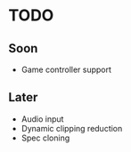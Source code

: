 # TODO

## Soon

- Game controller support

## Later

- Audio input
- Dynamic clipping reduction
- Spec cloning
